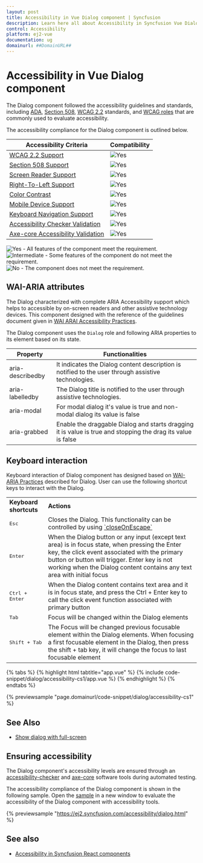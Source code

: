 ```yaml
---
layout: post
title: Accessibility in Vue Dialog component | Syncfusion
description: Learn here all about Accessibility in Syncfusion Vue Dialog component of Syncfusion Essential JS 2 and more.
control: Accessibility 
platform: ej2-vue
documentation: ug
domainurl: ##DomainURL##
---
```


# Accessibility in Vue Dialog component

The Dialog component followed the accessibility guidelines and standards, including [ADA](https://www.ada.gov/), [Section 508](https://www.section508.gov/), [WCAG 2.2](https://www.w3.org/TR/WCAG22/) standards, and [WCAG roles](https://www.w3.org/TR/wai-aria/#roles) that are commonly used to evaluate accessibility.

The accessibility compliance for the Dialog component is outlined below.

| Accessibility Criteria | Compatibility |
| -- | -- |
| [WCAG 2.2 Support](../common/accessibility#accessibility-standards) | <img src="https://cdn.syncfusion.com/content/images/documentation/full.png" alt="Yes"> |
| [Section 508 Support](../common/accessibility#accessibility-standards) | <img src="https://cdn.syncfusion.com/content/images/documentation/full.png" alt="Yes"> |
| [Screen Reader Support](../common/accessibility#screen-reader-support) | <img src="https://cdn.syncfusion.com/content/images/documentation/full.png" alt="Yes"> |
| [Right-To-Left Support](../common/accessibility#right-to-left-support) | <img src="https://cdn.syncfusion.com/content/images/documentation/full.png" alt="Yes"> |
| [Color Contrast](../common/accessibility#color-contrast) | <img src="https://cdn.syncfusion.com/content/images/documentation/full.png" alt="Yes"> |
| [Mobile Device Support](../common/accessibility#mobile-device-support) | <img src="https://cdn.syncfusion.com/content/images/documentation/full.png" alt="Yes"> |
| [Keyboard Navigation Support](../common/accessibility#keyboard-navigation-support) | <img src="https://cdn.syncfusion.com/content/images/documentation/full.png" alt="Yes"> |
| [Accessibility Checker Validation](../common/accessibility#ensuring-accessibility) | <img src="https://cdn.syncfusion.com/content/images/documentation/full.png" alt="Yes"> |
| [Axe-core Accessibility Validation](../common/accessibility#ensuring-accessibility) | <img src="https://cdn.syncfusion.com/content/images/documentation/full.png" alt="Yes"> |

<style>
    .post .post-content img {
        display: inline-block;
        margin: 0.5em 0;
    }
</style>
<div><img src="https://cdn.syncfusion.com/content/images/documentation/full.png" alt="Yes"> - All features of the component meet the requirement.</div>

<div><img src="https://cdn.syncfusion.com/content/images/documentation/partial.png" alt="Intermediate"> - Some features of the component do not meet the requirement.</div>

<div><img src="https://cdn.syncfusion.com/content/images/documentation/not-supported.png" alt="No"> - The component does not meet the requirement.</div>

## WAI-ARIA attributes

The Dialog characterized with complete ARIA Accessibility support which helps to accessible by on-screen readers and other assistive technology devices. This component designed with the reference of the guidelines document given in [WAI ARAI Accessibility Practices](https://www.w3.org/TR/wai-aria-practices-1.1/#dialog_modal).

The Dialog component uses the `Dialog` role and following ARIA properties to its element based on its state.

| **Property** | **Functionalities** |
| --- | --- |
| aria-describedby | It indicates the Dialog content description is notified to the user through assistive technologies. |
| aria-labelledby | The Dialog title is notified to the user through assistive technologies. |
| aria-modal | For modal dialog it's value is true and non-modal dialog its value is false |
| aria-grabbed | Enable the draggable Dialog and starts dragging it is value is true and stopping the drag its value is false |

## Keyboard interaction

Keyboard interaction of Dialog component has designed based on [WAI-ARIA Practices](https://www.w3.org/TR/wai-aria-practices-1.1/#dialog_modal) described for Dialog. User can use the following shortcut keys to interact with the Dialog.

<!-- markdownlint-disable MD033 -->
<table>
<tr>
<td>
<b>Keyboard shortcuts</b></td><td>
<b>Actions</b></td></tr>
<tr>
<td>
<kbd>Esc</kbd></td><td>
Closes the Dialog. This functionality can be controlled by using
<a href="https://ej2.syncfusion.com/vue/documentation/api/dialog/#closeonescape" target="_blank"> `closeOnEscape`</a> </td></tr>
<tr>
<td>
<kbd>Enter</kbd></td><td>
When the Dialog button or any input (except text area) is in focus state, when
pressing the Enter key, the click event associated with the primary button or button will
trigger. Enter key is not working when the Dialog content contains any text area with
initial focus</td></tr>
<tr>
<td>
<kbd>Ctrl + Enter</kbd></td><td>
When the Dialog content contains text area and it is in focus state, and press the Ctrl + Enter
key to call the click event
function associated with primary button</td></tr>
<tr>
<td>
<kbd>Tab</kbd></td><td>
Focus will be changed within the Dialog elements</td></tr>
<tr>
<td>
<kbd>Shift + Tab</kbd></td><td>
The Focus will be changed previous focusable element within the Dialog elements. When focusing a
first focusable element in the Dialog, then press the shift + tab key, it will change the focus
to last focusable element</td></tr>
</table>

{% tabs %}
{% highlight html tabtitle="app.vue" %}
{% include code-snippet/dialog/accessibility-cs1/app.vue %}
{% endhighlight %}
{% endtabs %}
        
{% previewsample "page.domainurl/code-snippet/dialog/accessibility-cs1" %}

## See Also

* [Show dialog with full-screen](./how-to/show-dialog-with-full-screen)

## Ensuring accessibility

The Dialog component's accessibility levels are ensured through an [accessibility-checker](https://www.npmjs.com/package/accessibility-checker) and [axe-core](https://www.npmjs.com/package/axe-core) software tools during automated testing.

The accessibility compliance of the Dialog component is shown in the following sample. Open the [sample](https://ej2.syncfusion.com/accessibility/dialog.html) in a new window to evaluate the accessibility of the Dialog component with accessibility tools.

{% previewsample "https://ej2.syncfusion.com/accessibility/dialog.html" %}

## See also

* [Accessibility in Syncfusion React components](../common/accessibility)